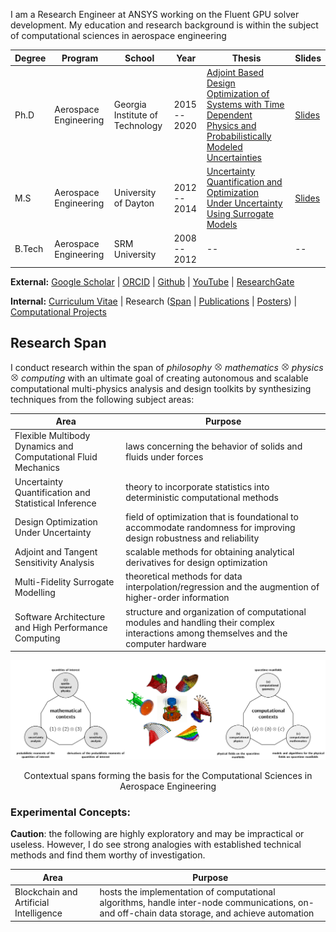 I am a Research Engineer at ANSYS working on the Fluent GPU solver development. My education and research background is within the subject of computational sciences in aerospace engineering


| Degree | Program | School | Year | Thesis | Slides
|---|---|---|---|---|---|
| Ph.D | Aerospace Engineering | Georgia Institute of Technology | 2015 -- 2020 | [Adjoint Based Design Optimization of Systems with Time Dependent Physics and Probabilistically Modeled Uncertainties](http://hdl.handle.net/1853/63658) | [Slides](/assets/publications/komahan-boopathy-phd-defense.pdf)
| M.S  | Aerospace Engineering | University of Dayton | 2012 -- 2014 | [Uncertainty Quantification and Optimization Under Uncertainty Using Surrogate Models](http://rave.ohiolink.edu/etdc/view?acc_num=dayton1398302731) | [Slides](/assets/publications/komahan-boopathy-masters-defense.pdf)
| B.Tech | Aerospace Engineering | SRM University | 2008 -- 2012 | -- | -- |

**External:** [Google Scholar](https://scholar.google.com/citations?hl=en&user=YLg4R3sAAAAJ) | [ORCID](https://orcid.org/0000-0002-2543-0942) | [Github](https://github.com/komahanb) | [YouTube](https://www.youtube.com/@komahanboopathy) | [ResearchGate](https://www.researchgate.net/profile/Komahan-Boopathy)

**Internal:** [Curriculum Vitae](/assets/KomahanBoopathyCV.pdf) | Research ([Span](#research-span) | [Publications](RESEARCH_PUBLICATIONS.md) | [Posters](RESEARCH_POSTERS.md)) | [Computational Projects](COMPUTATIONAL_PROJECTS.md)

## Research Span <span id="research-span"></span>

I conduct research within the span of *philosophy* <img src="/assets/images/otimes.png" width="13"> *mathematics* <img src="/assets/images/otimes.png" width="13"> *physics* <img src="/assets/images/otimes.png" width="13"> *computing* with an ultimate goal of creating autonomous and scalable computational multi-physics analysis and design toolkits by synthesizing techniques from the following subject areas:

| Area | Purpose |
|---|---|
Flexible Multibody Dynamics and Computational Fluid Mechanics | laws concerning the behavior of solids and fluids under forces |
Uncertainty Quantification and Statistical Inference | theory to incorporate statistics into deterministic computational methods |
Design Optimization Under Uncertainty | field of optimization that is foundational to accommodate randomness for improving design robustness and reliability |
Adjoint and Tangent Sensitivity Analysis | scalable methods for obtaining analytical derivatives for design optimization |
Multi-Fidelity Surrogate Modelling | theoretical methods for data interpolation/regression and the augmention of higher-order information |
Software Architecture and High Performance Computing | structure and organization of computational modules and handling their complex interactions among themselves and the computer hardware|

![](/assets/images/research-span.png)
<p align="center"> Contextual spans forming the basis for the Computational Sciences in Aerospace Engineering </p>

### Experimental Concepts:

**Caution**: the following are highly exploratory and may be impractical or useless. However, I do see strong analogies with established technical methods and find them worthy of investigation.
 
| Area | Purpose |  
|---|---|
Blockchain and Artificial Intelligence | hosts the implementation of computational algorithms, handle inter-node communications, on- and off-chain data storage, and achieve automation |


